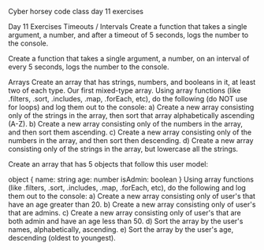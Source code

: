 Cyber horsey code class day 11 exercises

Day 11
Exercises
Timeouts / Intervals
Create a function that takes a single argument, a number, and after a timeout of 5 seconds, logs the number to the console.

Create a function that takes a single argument, a number, on an interval of every 5 seconds, logs the number to the console.

Arrays
Create an array that has strings, numbers, and booleans in it, at least two of each type. Our first mixed-type array. Using array functions (like .filters, .sort, .includes, .map, .forEach, etc), do the following (do NOT use for loops) and log them out to the console: a) Create a new array consisting only of the strings in the array, then sort that array alphabetically ascending (A-Z). b) Create a new array consisting only of the numbers in the array, and then sort them ascending. c) Create a new array consisting only of the numbers in the array, and then sort then descending. d) Create a new array consisting only of the strings in the array, but lowercase all the strings.

Create an array that has 5 objects that follow this user model:

object {
   name: string
   age: number
   isAdmin: boolean
}
Using array functions (like .filters, .sort, .includes, .map, .forEach, etc), do the following and log them out to the console: a) Create a new array consisting only of user's that have an age greater than 20. b) Create a new array consisting only of user's that are admins. c) Create a new array consisting only of user's that are both admin and have an age less than 50. d) Sort the array by the user's names, alphabetically, ascending. e) Sort the array by the user's age, descending (oldest to youngest).